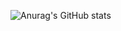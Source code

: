 
![Anurag's GitHub stats](https://github-readme-stats.vercel.app/api?username=jagernau&show_icons=true&theme=radical)


